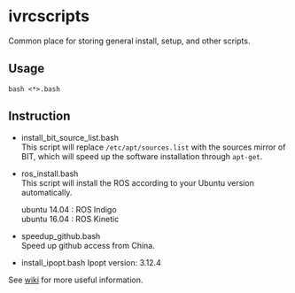 # ivrcscripts
Common place for storing general install, setup, and other scripts.

## Usage

```
bash <*>.bash
```


## Instruction
* install_bit_source_list.bash   
This script will replace `/etc/apt/sources.list` with the sources mirror of BIT, which will speed up the software installation through `apt-get`.


* ros_install.bash  
This script will install the ROS according to your Ubuntu version automatically.

  ubuntu 14.04 : ROS Indigo   
  ubuntu 16.04 : ROS Kinetic   

* speedup_github.bash   
Speed up github access from China.

* install_ipopt.bash
Ipopt version: 3.12.4


See [wiki](https://github.com/bit-ivrc/ivrcscripts/wiki) for more useful information.

